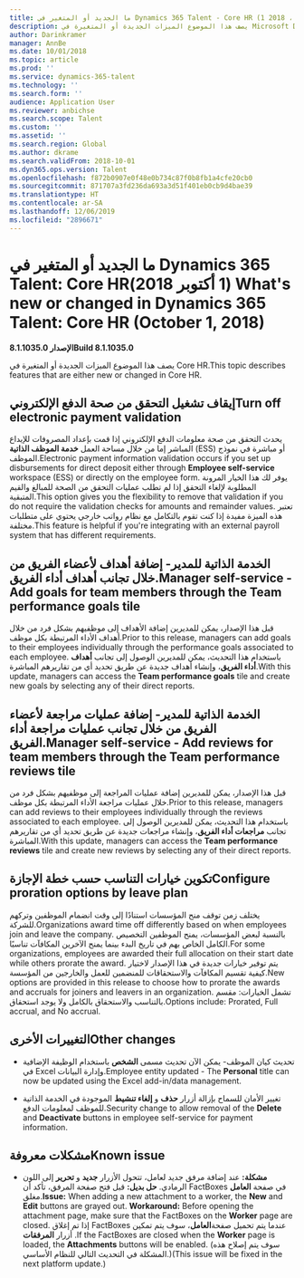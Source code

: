 ```yaml
---
title: ما الجديد أو المتغير في Dynamics 365 Talent - Core HR (1 اكتوبر ، 2018)
description: يصف هذا الموضوع الميزات الجديدة أو المتغيرة في Microsoft Dynamics 365 Talent - Core HR.
author: Darinkramer
manager: AnnBe
ms.date: 10/01/2018
ms.topic: article
ms.prod: ''
ms.service: dynamics-365-talent
ms.technology: ''
ms.search.form: ''
audience: Application User
ms.reviewer: anbichse
ms.search.scope: Talent
ms.custom: ''
ms.assetid: ''
ms.search.region: Global
ms.author: dkrame
ms.search.validFrom: 2018-10-01
ms.dyn365.ops.version: Talent
ms.openlocfilehash: f872b0907e0f48e0b734c87f0b8fb1a4cfe20cb0
ms.sourcegitcommit: 871707a3fd236da693a3d51f401eb0cb9d4bae39
ms.translationtype: HT
ms.contentlocale: ar-SA
ms.lasthandoff: 12/06/2019
ms.locfileid: "2896671"
---
```

# <a name="whats-new-or-changed-in-dynamics-365-talent-core-hr-october-1-2018"></a><span data-ttu-id="4a6c9-103">ما الجديد أو المتغير في Dynamics 365 Talent: Core HR‏ (1 أكتوبر 2018)</span><span class="sxs-lookup"><span data-stu-id="4a6c9-103">What's new or changed in Dynamics 365 Talent: Core HR (October 1, 2018)</span></span>

<span data-ttu-id="4a6c9-104">**الإصدار 8.1.1035.0**</span><span class="sxs-lookup"><span data-stu-id="4a6c9-104">**Build 8.1.1035.0**</span></span>

<span data-ttu-id="4a6c9-105">يصف هذا الموضوع الميزات الجديدة أو المتغيرة في Core HR.</span><span class="sxs-lookup"><span data-stu-id="4a6c9-105">This topic describes features that are either new or changed in Core HR.</span></span>

## <a name="turn-off-electronic-payment-validation"></a><span data-ttu-id="4a6c9-106">إيقاف تشغيل التحقق من صحة الدفع الإلكتروني</span><span class="sxs-lookup"><span data-stu-id="4a6c9-106">Turn off electronic payment validation</span></span>

<span data-ttu-id="4a6c9-107">يحدث التحقق من صحة معلومات الدفع الإلكتروني إذا قمت بإعداد المصروفات للإيداع المباشر إما من خلال مساحة العمل **خدمة الموظف الذاتية** (ESS) أو مباشرة في نموذج الموظف.</span><span class="sxs-lookup"><span data-stu-id="4a6c9-107">Electronic payment information validation occurs if you set up disbursements for direct deposit either through **Employee self-service** workspace (ESS) or directly on the employee form.</span></span> <span data-ttu-id="4a6c9-108">يوفر لك هذا الخيار المرونة المطلوبة لإلغاء التحقق إذا لم تطلب عمليات التحقق من الصحة للمبالغ والقيم المتبقية.</span><span class="sxs-lookup"><span data-stu-id="4a6c9-108">This option gives you the flexibility to remove that validation if you do not require the validation checks for amounts and remainder values.</span></span> <span data-ttu-id="4a6c9-109">تعتبر هذه الميزة مفيدة إذا كنت تقوم بالتكامل مع نظام رواتب خارجي يحتوي على متطلبات مختلفة.</span><span class="sxs-lookup"><span data-stu-id="4a6c9-109">This feature is helpful if you're integrating with an external payroll system that has different requirements.</span></span>

## <a name="manager-self-service---add-goals-for-team-members-through-the-team-performance-goals-tile"></a><span data-ttu-id="4a6c9-110">الخدمة الذاتية للمدير- إضافة أهداف لأعضاء الفريق من خلال تجانب أهداف أداء الفريق.</span><span class="sxs-lookup"><span data-stu-id="4a6c9-110">Manager self-service - Add goals for team members through the Team performance goals tile</span></span>

<span data-ttu-id="4a6c9-111">قبل هذا الإصدار، يمكن للمديرين إضافة الأهداف إلى موظفيهم بشكل فرد من خلال أهداف الأداء المرتبطة بكل موظف.</span><span class="sxs-lookup"><span data-stu-id="4a6c9-111">Prior to this release, managers can add goals to their employees individually through the performance goals associated to each employee.</span></span> <span data-ttu-id="4a6c9-112">باستخدام هذا التحديث، يمكن للمديرين الوصول إلى تجانب **أهداف أداء الفريق**، وإنشاء أهداف جديدة عن طريق تحديد أي من تقاريرهم المباشرة.</span><span class="sxs-lookup"><span data-stu-id="4a6c9-112">With this update, managers can access the **Team performance goals** tile and create new goals by selecting any of their direct reports.</span></span>

## <a name="manager-self-service---add-reviews-for-team-members-through-the-team-performance-reviews-tile"></a><span data-ttu-id="4a6c9-113">الخدمة الذاتية للمدير- إضافة عمليات مراجعة لأعضاء الفريق من خلال تجانب عمليات مراجعة أداء الفريق.</span><span class="sxs-lookup"><span data-stu-id="4a6c9-113">Manager self-service - Add reviews for team members through the Team performance reviews tile</span></span>

<span data-ttu-id="4a6c9-114">قبل هذا الإصدار، يمكن للمديرين إضافة عمليات المراجعة إلى موظفيهم بشكل فرد من خلال عمليات مراجعة الأداء المرتبطة بكل موظف.</span><span class="sxs-lookup"><span data-stu-id="4a6c9-114">Prior to this release, managers can add reviews to their employees individually through the reviews associated to each employee.</span></span> <span data-ttu-id="4a6c9-115">باستخدام هذا التحديث، يمكن للمديرين الوصول إلى تجانب **مراجعات أداء الفريق**، وإنشاء مراجعات جديدة عن طريق تحديد أي من تقاريرهم المباشرة.</span><span class="sxs-lookup"><span data-stu-id="4a6c9-115">With this update, managers can access the **Team performance reviews** tile and create new reviews by selecting any of their direct reports.</span></span>

## <a name="configure-proration-options-by-leave-plan"></a><span data-ttu-id="4a6c9-116">تكوين خيارات التناسب حسب خطة الإجازة</span><span class="sxs-lookup"><span data-stu-id="4a6c9-116">Configure proration options by leave plan</span></span>

<span data-ttu-id="4a6c9-117">يختلف زمن توقف منح المؤسسات استنادًا إلى وقت انضمام الموظفين وتركهم للشركة.</span><span class="sxs-lookup"><span data-stu-id="4a6c9-117">Organizations award time off differently based on when employees join and leave the company.</span></span> <span data-ttu-id="4a6c9-118">بالنسبة لبعض المؤسسات، يمنح الموظفين التخصيص الكامل الخاص بهم في تاريخ البدء بينما يمنح الآخرين المكافآت تناسبًا.</span><span class="sxs-lookup"><span data-stu-id="4a6c9-118">For some organizations, employees are awarded their full allocation on their start date while others prorate the award.</span></span> <span data-ttu-id="4a6c9-119">يتم توفير خيارات جديدة في هذا الإصدار لاختيار كيفية تقسيم المكافآت والاستحقاقات للمنضمين للعمل والخارجين من المؤسسة.</span><span class="sxs-lookup"><span data-stu-id="4a6c9-119">New options are provided in this release to choose how to prorate the awards and accruals for joiners and leavers in an organization.</span></span> <span data-ttu-id="4a6c9-120">تشمل الخيارات: مقسم بالتناسب والاستحقاق بالكامل ولا يوجد استحقاق.</span><span class="sxs-lookup"><span data-stu-id="4a6c9-120">Options include: Prorated, Full accrual, and No accrual.</span></span>

## <a name="other-changes"></a><span data-ttu-id="4a6c9-121">التغييرات الأخرى</span><span class="sxs-lookup"><span data-stu-id="4a6c9-121">Other changes</span></span>

-   <span data-ttu-id="4a6c9-122">تحديث كيان الموظف- يمكن الآن تحديث مسمى **الشخص** باستخدام الوظيفة الإضافية في Excel وإدارة البيانات.</span><span class="sxs-lookup"><span data-stu-id="4a6c9-122">Employee entity updated - The **Personal** title can now be updated using the Excel add-in/data management.</span></span>

-   <span data-ttu-id="4a6c9-123">تغيير الأمان للسماح بإزالة أزرار **حذف** و **إلغاء تنشيط**  الموجودة في الخدمة الذاتية للموظف لمعلومات الدفع.</span><span class="sxs-lookup"><span data-stu-id="4a6c9-123">Security change to allow removal of the **Delete** and **Deactivate** buttons in employee self-service for payment information.</span></span>

## <a name="known-issue"></a><span data-ttu-id="4a6c9-124">مشكلات معروفة​</span><span class="sxs-lookup"><span data-stu-id="4a6c9-124">Known issue</span></span>

-   <span data-ttu-id="4a6c9-125">**مشكلة:** عند إضافة مرفق جديد لعامل، تتحول الأزرار **جديد** و **تحرير** إلى اللون الرمادي. **حل بديل:** قبل فتح صفحة المرفق، تأكد أن FactBoxes في صفحة **العامل** مغلق.</span><span class="sxs-lookup"><span data-stu-id="4a6c9-125">**Issue:** When adding a new attachment to a worker, the **New** and **Edit** buttons are grayed out. **Workaround:** Before opening the attachment page, make sure that the FactBoxes on the **Worker** page are closed.</span></span> <span data-ttu-id="4a6c9-126">إذا تم إغلاق FactBoxes عندما يتم تحميل صفحة**العامل**، سوف يتم تمكين أزرار **المرفقات** .</span><span class="sxs-lookup"><span data-stu-id="4a6c9-126">If the FactBoxes are closed when the **Worker** page is loaded, the **Attachments** buttons will be enabled.</span></span> <span data-ttu-id="4a6c9-127">(سوف يتم إصلاح هذه المشكلة في التحديث التالي للنظام الأساسي.)</span><span class="sxs-lookup"><span data-stu-id="4a6c9-127">(This issue will be fixed in the next platform update.)</span></span>
